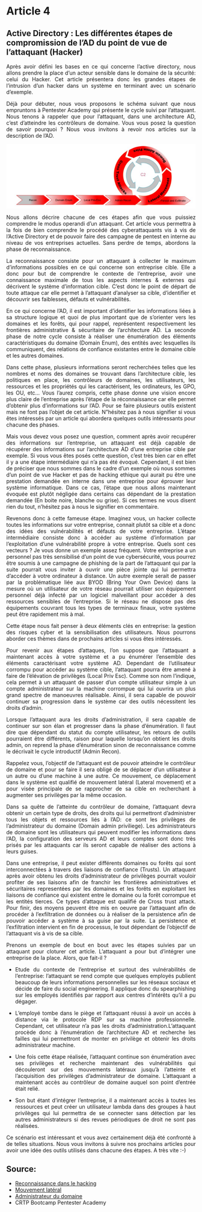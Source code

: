 # Article 4
## Active Directory : Les différentes étapes de compromission de l’AD du point de vue de l’attaquant (Hacker)

<p align="justify"> Après avoir défini les bases en ce qui concerne l’active directory, nous allons prendre la place d’un acteur sensible dans le domaine de la sécurité: celui du Hacker. Cet article présentera donc les grandes étapes de l’intrusion d’un hacker dans un système en terminant avec un scénario d’exemple.</p>
<p align="justify"> Déjà pour débuter, nous vous proposons le schéma suivant que nous empruntons à Pentester Academy qui présente le cycle suivi par l’attaquant. Nous tenons à rappeler que pour l’attaquant, dans une architecture AD, c’est d’atteindre les contrôleurs de domaine. Vous vous posez la question de savoir pourquoi ? Nous vous invitons à revoir nos articles sur la description de l’AD.</p>

<p align="center"> 
<img src="img4AD.png" align="center">
</p>

<p align="justify"> Nous allons décrire chacune de ces étapes afin que vous puissiez comprendre le modus operandi d’un attaquant. Cet article vous permettra à la fois de bien comprendre le procédé des cyberattaquants vis à vis de l’Active Directory et de pouvoir faire des campagne de pentest en interne au niveau de vos entreprises actuelles. Sans perdre de temps, abordons la phase de reconnaissance.</p>
  
<p align="justify"> La reconnaissance consiste pour un attaquant à collecter le maximum d’informations possibles en ce qui concerne son entreprise cible. Elle a donc pour but de comprendre le contexte de l’entreprise, avoir une connaissance maximale de tous les aspects internes & externes qui décrivent le système d’information cible. C’est donc le point de départ de toute attaque car elle permet à l’attaquant d’analyser sa cible, d’identifier et découvrir ses faiblesses, défauts et vulnérabilités.</p>
  
<p align="justify"> En ce qui concerne l’AD, il est important d’identifier les informations liées à sa structure logique et quoi de plus important que de s’orienter vers les domaines et les forêts, qui pour rappel, représentent respectivement les frontières administrative & sécuritaire de l’architecture AD. La seconde phase de notre cycle consiste à réaliser une énumération des éléments caractéristiques du domaine (Domain Enum), des entités avec lesquelles ils communiquent, des relations de confiance existantes entre le domaine cible et les autres domaines.</p>
  
<p align="justify"> Dans cette phase, plusieurs informations seront recherchées telles que les nombres et noms des domaines se trouvant dans l’architecture cible, les politiques en place, les contrôleurs de domaines, les utilisateurs, les ressources et les propriétés qui les caractérisent, les ordinateurs, les GPO, les OU, etc… Vous l’aurez compris, cette phase donne une vision encore plus claire de l’entreprise après l’étape de la réconnaissance car elle permet d’obtenir plus d’informations sur l’AD. Pour se faire plusieurs outils existent mais ne font pas l’objet de cet article. N”hésitez pas à nous signifier si vous êtes intéressés par un article qui abordera quelques outils intéressants pour chacune des phases.</p>
  
<p align="justify"> Mais vous devez vous posez une question, comment après avoir recupérer des informations sur l’entreprise, un attaquant est déjà capable de récupérer des informations sur l’architecture AD d’une entreprise cible par exemple. Si vous vous êtes posés cette question, c’est très bien car en effet il y a une étape intermédiaire qui n’a pas été évoqué. Cependant, il est bien de préciser que nous sommes dans le cadre d’un exemple où nous sommes d’un point de vue Hacker et pas de hacking ethique qui aurait pu être une prestation demandée en interne dans une entreprise pour éprouver leur système informatique. Dans ce cas, l’étape que nous allons maintenant évoquée est plutôt négligée dans certains cas dépendant de la prestation demandée (En boite noire, blanche ou grise). Si ces termes ne vous disent rien du tout, n’hésitez pas à nous le signifier en commentaire.</p>
  
<p align="justify"> Revenons donc à cette fameuse étape. Imaginez vous, un hacker collecte toutes les informations sur votre entreprise, connait plutôt sa cible et a donc des idées des vulnérabilités et défauts de votre entreprise. L’étape intermédiaire consiste donc à accéder au système d’information par l’exploitation d’une vulnérabilité propre à votre entreprise. Quels sont ces vecteurs ? Je vous donne un exemple assez fréquent. Votre entreprise a un personnel pas très sensibilisé d’un point de vue cybersécurité, vous pourrez être soumis à une campagne de phishing de la part de l’attaquant qui par la suite pourrait vous inviter à ouvrir une pièce jointe qui lui permettra d’accéder à votre ordinateur à distance. Un autre exemple serait de passer par la problématique liée aux BYOD (Bring Your Own Device) dans la mesure où un utilisateur de votre réseau pourrait utiliser son équipement personnel déjà infecté par un logiciel malveillant pour accéder à des ressources sensibles de l’entreprise. Si le réseau ne dispose pas des équipements couvrant tous les types de terminaux finaux, votre système peut être rapidement mis à mal. </p>

<p align="justify"> Cette étape nous fait penser à deux éléments clés en entreprise: la gestion des risques cyber et la sensibilisation des utilisateurs. Nous pourrons aborder ces thèmes dans de prochains articles si vous êtes intéressés. </p>
  
<p align="justify"> Pour revenir aux étapes d’attaques, l’on suppose que l’attaquant a maintenant accès à votre système et a pu énumérer l’ensemble des éléments caractérisant votre système AD. Dependant de l’utilisateur corrompu pour accéder au système cible, l’attaquant pourra être amené à faire de l’élévation de privilèges (Local Priv Esc). Comme son nom l’indique, cela permet à un attaquant de passer d’un compte utilisateur simple à un compte administrateur sur la machine corrompue qui lui ouvrira un plus grand spectre de manoeuvres réalisable. Ainsi, il sera capable de pouvoir continuer sa progression dans le système car des outils nécessitent les droits d’admin.</p>
  
<p align="justify"> Lorsque l’attaquant aura les droits d’administration, il sera capable de continuer sur son élan et progresser dans la phase d’énumération. Il faut dire que dépendant du statut du compte utilisateur, les retours de outils pourraient être différents, raison pour laquelle lorsqu’on obtient les droits admin, on reprend la phase d’énumération sinon de reconnaissance comme le décrivait le cycle introductif (Admin Recon). </p>
  
<p align="justify"> Rappelez vous, l’objectif de l’attaquant est de pouvoir atteindre le contrôleur de domaine et pour se faire il sera obligé de se déplacer d’un utilisateur à un autre ou d’une machine à une autre. Ce mouvement, ce déplacement dans le système est qualifié de mouvement latéral (Lateral movement) et a pour visée principale de se rapprocher de sa cible en recherchant à augmenter ses privilèges par la même occasion. </p>
  
<p align="justify"> Dans sa quête de l’atteinte du contrôleur de domaine, l’attaquant devra obtenir un certain type de droits, des droits qui lui permettront d’administrer tous les objets et ressources liés à l’AD: ce sont les privilèges de l’administrateur du domaine (Domain admin priviliege). Les administrateurs de domaine sont les utilisateurs qui peuvent modifier les informations dans l’AD, la configuration des serveurs AD et leurs comptes sont donc très prisés par les attaquants car ils seront capable de réaliser des actions à leurs guises.</p>
  
<p align="justify"> Dans une entreprise, il peut exister différents domaines ou forêts qui sont interconnectées à travers des liaisons de confiance (Trusts). Un attaquant après avoir obtenu les droits d’administrateur de privilèges pourrait vouloir profiter de ses liaisons afin de franchir les frontières administratives et sécuritaires representées par les domaines et les forêts en exploitant les liaisons de confiance qui existent entre le domaine ou la forêt corrompue et les entités tierces. Ce types d’attaque est qualifié de Cross trust attack. Pour finir, des moyens peuvent être mis en oeuvre par l’attaquant afin de procéder à l’exfiltration de données ou à réaliser de la persistence afin de pouvoir accéder a système à sa guise par la suite. La persistence et l’exfiltration intervient en fin de processus, le tout dépendant de l’objectif de l’attaquant vis à vis de sa cible.</p>
  
<p align="justify"> Prenons un exemple de bout en bout avec les étapes suivies par un attaquant pour cloturer cet article. L’attaquant a pour but d’intégrer une entreprise de la place. Alors, que fait-il ? </p>

- <p align="justify">Etude du contexte de l’entreprise et surtout des vulnérabilités de l’entreprise: l’attaquant se rend compte que quelques employés publient beaucoup de leurs informations personnelles sur les réseaux sociaux et décide de faire du social engineering. Il applique donc du spearphishing sur les employés identifiés par rapport aux centres d’intérêts qu’il a pu dégager. 
- <p align="justify">L’employé tombe dans le piège et l’attaquant réussi à avoir un accès à distance via le protocole RDP sur sa machine professionnelle. Cependant, cet utilisateur n’a pas les droits d’administration.L’attaquant procède donc à l’énumération de l’architecture AD et recherche les failles qui lui permettront de monter en privilège et obtenir les droits administrateur machine.
- <p align="justify">Une fois cette étape réalisée, l’attaquant continue son énumération avec ses privilèges et recherche maintenant des vulnérabilités qui découleront sur des mouvements latéraux jusqu’à l’atteinte et l’acquisition des privilèges d’administrateur de domaine. L’attaquant a maintenant accès au contrôleur de domaine auquel son point d’entrée était relié.
- <p align="justify">Son but étant d’intégrer l’entreprise, il a maintenant accès à toutes les ressources et peut créer un utilisateur lambda dans des groupes à haut privilèges qui lui permettra de se connecter sans détection par les autres administrateurs si des revues périodiques de droit ne sont pas réalisées.

<p align="justify"> Ce scénario est intéressant et vous avez certainement déjà été confronté à de telles situations. Nous vous invitons à suivre nos prochains articles pour avoir une idée des outils utilisés dans chacune des étapes. A très vite :-) </p>

## Source:
  
- [Reconnaissance dans le hacking](https://www.jigsawacademy.com/blogs/cyber-security/reconnaissance-in-hacking/)
- [Mouvement latéral](https://www.cybertalk.org/what-is-lateral-movement-computing/#:~:text=Lateral%20movement%20refers%20to%20a,of%20moving%20through%20a%20system.)
- [Administrateur du domaine](https://www.ssh.com/academy/iam/user/domain-administrator)
- CRTP Bootcamp Pentester Academy
 
